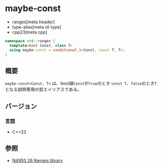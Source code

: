# maybe-const
* ranges[meta header]
* type-alias[meta id-type]
* cpp23[meta cpp]

```cpp
namespace std::ranges {
  template<bool Const, class T>
  using maybe-const = conditional_t<Const, const T, T>;
}
```

## 概要

`maybe-const<Const, T>` は、bool値`Const`が`true`のとき `const T`、`false`のとき`T`となる説明専用の型エイリアスである。

## バージョン
### 言語
- C++23

## 参照
- [N4950 26 Ranges library](https://timsong-cpp.github.io/cppwp/n4950/ranges)
